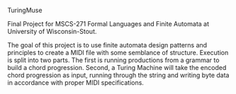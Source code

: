 TuringMuse

Final Project for MSCS-271 Formal Languages and Finite Automata at University of Wisconsin-Stout.

The goal of this project is to use finite automata design patterns and principles to create a MIDI file with some semblance of structure.
Execution is split into two parts. The first is running productions from a grammar to build a chord progression. Second, a Turing Machine will take the encoded chord progression as input, running through the string and writing byte data in accordance with proper MIDI specifications.

